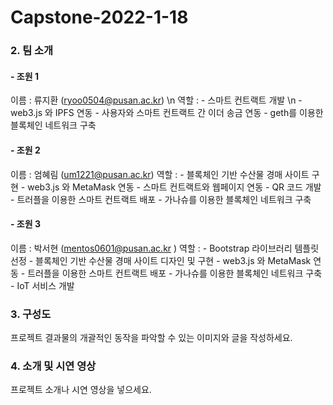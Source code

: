 # Capstone-2022-1-18

### 2. 팀 소개
#### - 조원 1
이름 : 류지환 (ryoo0504@pusan.ac.kr) \n
역할 : - 스마트 컨트랙트 개발 \n
       - web3.js 와 IPFS 연동
       - 사용자와 스마트 컨트랙트 간 이더 송금 연동
       - geth를 이용한 블록체인 네트워크 구축
       
#### - 조원 2
이름 : 엄혜림 (um1221@pusan.ac.kr) 
역할 : - 블록체인 기반 수산물 경매 사이트 구현
       - web3.js 와 MetaMask 연동
       - 스마트 컨트랙트와 웹페이지 연동
       - QR 코드 개발
       - 트러플을 이용한 스마트 컨트랙트 배포
       - 가나슈를 이용한 블록체인 네트워크 구축
    
#### - 조원 3
이름 : 박서현 (mentos0601@pusan.ac.kr ) 
역할 : - Bootstrap 라이브러리 템플릿 선정
       - 블록체인 기반 수산물 경매 사이트 디자인 및 구현
       - web3.js 와 MetaMask 연동
       - 트러플을 이용한 스마트 컨트랙트 배포
       - 가나슈를 이용한 블록체인 네트워크 구축
       - IoT 서비스 개발

### 3. 구성도
프로젝트 결과물의 개괄적인 동작을 파악할 수 있는 이미지와 글을 작성하세요.

### 4. 소개 및 시연 영상
프로젝트 소개나 시연 영상을 넣으세요.
